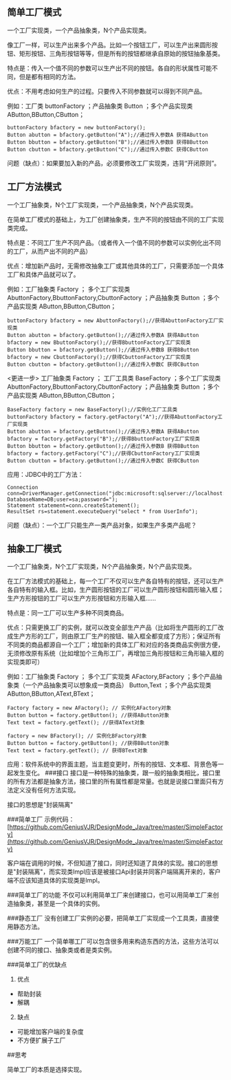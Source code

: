 ## 简单工厂模式

一个工厂实现类，一个产品抽象类，N个产品实现类。

像工厂一样，可以生产出来多个产品。比如一个按钮工厂，可以生产出来圆形按钮、矩形按钮、三角形按钮等等，但是所有的按钮都继承自原始的按钮抽象基类。

特点是：传入一个值不同的参数可以生产出不同的按钮。各自的形状属性可能不同，但是都有相同的方法。

优点：不用考虑如何生产的过程。只要传入不同参数就可以得到不同产品。

例如：工厂类 buttonFactory ；产品抽象类 Button ；多个产品实现类 AButton,BButton,CButton；

	buttonFactory bfactory = new buttonFactory();
	Button abutton = bfactory.getButton("A");//通过传入参数A 获得AButton
	Button bbutton = bfactory.getButton("B");//通过传入参数B 获得BButton
	Button cbutton = bfactory.getButton("C");//通过传入参数C 获得CButton
	
问题（缺点）：如果要加入新的产品，必须要修改工厂实现类，违背“开闭原则”。

## 工厂方法模式

一个工厂抽象类，N个工厂实现类，一个产品抽象类，N个产品实现类。

在简单工厂模式的基础上，为工厂创建抽象类，生产不同的按钮由不同的工厂实现类完成。

特点是：不同工厂生产不同产品。（或者传入一个值不同的参数可以实例化出不同的工厂，从而产出不同的产品）

优点：增加新产品时，无需修改抽象工厂或其他具体的工厂，只需要添加一个具体工厂和具体产品就可以了。

例如：工厂抽象类 Factory ； 多个工厂实现类 AbuttonFactory,BbuttonFactory,CbuttonFactory ；产品抽象类 Button ；多个产品实现类 AButton,BButton,CButton；

	buttonFactory bfactory = new AbuttonFactory();//获得AbuttonFactory工厂实现类
	Button abutton = bfactory.getButton();//通过传入参数A 获得AButton
	bfactory = new BbuttonFactory();//获得BbuttonFactory工厂实现类
	Button bbutton = bfactory.getButton();//通过传入参数B 获得BButton
	bfactory = new CbuttonFactory();//获得CbuttonFactory工厂实现类
	Button cbutton = bfactory.getButton();//通过传入参数C 获得CButton
	
<更进一步> 工厂抽象类 Factory ； 工厂工具类 BaseFactory ；多个工厂实现类 AbuttonFactory,BbuttonFactory,CbuttonFactory ；产品抽象类 Button ；多个产品实现类 AButton,BButton,CButton；

	BaseFactory factory = new BaseFactory();//实例化工厂工具类
	buttonFactory bfactory = factory.getFactory("A");//获得AbuttonFactory工厂实现类
	Button abutton = bfactory.getButton();//通过传入参数A 获得AButton
	bfactory = factory.getFactory("B");//获得BbuttonFactory工厂实现类
	Button bbutton = bfactory.getButton();//通过传入参数B 获得BButton
	bfactory = factory.getFactory("C");//获得CbuttonFactory工厂实现类
	Button cbutton = bfactory.getButton();//通过传入参数C 获得CButton
	
应用：JDBC中的工厂方法：
	
	Connection conn=DriverManager.getConnection("jdbc:microsoft:sqlserver://localhost:1433; DatabaseName=DB;user=sa;password=");
	Statement statement=conn.createStatement();
	ResultSet rs=statement.executeQuery("select * from UserInfo");
	
问题（缺点）：一个工厂只能生产一类产品对象，如果生产多类产品呢？

## 抽象工厂模式

一个工厂抽象类，N个工厂实现类，N个产品抽象类，N个产品实现类。

在工厂方法模式的基础上，每一个工厂不仅可以生产各自特有的按钮，还可以生产各自特有的输入框。比如，生产圆形按钮的工厂可以生产圆形按钮和圆形输入框；生产方形按钮的工厂可以生产方形按钮和方形输入框……

特点是：同一工厂可以生产多种不同类商品。

优点：只需更换工厂的实例，就可以改变全部生产产品（比如将生产圆形的工厂改成生产方形的工厂，则由原工厂生产的按钮、输入框全都变成了方形）；保证所有不同类的商品都源自一个工厂；增加新的具体工厂和对应的各类商品实例很方便，无须修改原有系统（比如增加个三角形工厂，再增加三角形按钮和三角形输入框的实现类即可）

例如：工厂抽象类 Factory ； 多个工厂实现类 AFactory,BFactory ；多个产品抽象类（一个产品抽象类可以想象成一类商品） Button,Text ；多个产品实现类 AButton,BButton,AText,BText；

	Factory factory = new AFactory(); // 实例化AFactory对象
	Button button = factory.getButton(); //获得AButton对象
	Text text = factory.getText(); //获得AText对象
	
	factory = new BFactory(); // 实例化BFactory对象
	Button button = factory.getButton(); //获得BButton对象
	Text text = factory.getText(); // 获得BText对象

应用：软件系统中的界面主题，当主题变更时，所有的按钮、文本框、背景色等一起发生变化。
###接口
接口是一种特殊的抽象类，跟一般的抽象类相比，接口里的所有方法都是抽象方法，接口里的所有属性都是常量。也就是说接口里面只有方法定义没有任何方法实现。

接口的思想是"封装隔离"

###简单工厂
示例代码：
[https://github.com/GeniusVJR/DesignMode_Java/tree/master/SimpleFactory](https://github.com/GeniusVJR/DesignMode_Java/tree/master/SimpleFactory)

客户端在调用的时候，不但知道了接口，同时还知道了具体的实现。接口的思想是"封装隔离"，而实现类Impl应该是被接口Api封装并同客户端隔离开来的，客户端不应该知道具体的实现类是Impl。

###简单工厂的功能
不仅可以利用简单工厂来创建接口，也可以用简单工厂来创造抽象类，甚至是一个具体的实例。

###静态工厂
没有创建工厂实例的必要，把简单工厂实现成一个工具类，直接使用静态方法。

###万能工厂
 一个简单哪工厂可以包含很多用来构造东西的方法，这些方法可以创建不同的接口、抽象类或者是类实例。

###简单工厂的优缺点
1. 优点
* 帮助封装
* 解耦
2. 缺点
* 可能增加客户端的复杂度
* 不方便扩展子工厂

##思考

简单工厂的本质是选择实现。

